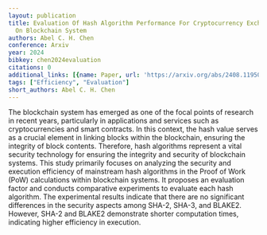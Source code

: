 ```yaml
---
layout: publication
title: Evaluation Of Hash Algorithm Performance For Cryptocurrency Exchanges Based
  On Blockchain System
authors: Abel C. H. Chen
conference: Arxiv
year: 2024
bibkey: chen2024evaluation
citations: 0
additional_links: [{name: Paper, url: 'https://arxiv.org/abs/2408.11950'}]
tags: ["Efficiency", "Evaluation"]
short_authors: Abel C. H. Chen
---
```

The blockchain system has emerged as one of the focal points of research in
recent years, particularly in applications and services such as
cryptocurrencies and smart contracts. In this context, the hash value serves as
a crucial element in linking blocks within the blockchain, ensuring the
integrity of block contents. Therefore, hash algorithms represent a vital
security technology for ensuring the integrity and security of blockchain
systems. This study primarily focuses on analyzing the security and execution
efficiency of mainstream hash algorithms in the Proof of Work (PoW)
calculations within blockchain systems. It proposes an evaluation factor and
conducts comparative experiments to evaluate each hash algorithm. The
experimental results indicate that there are no significant differences in the
security aspects among SHA-2, SHA-3, and BLAKE2. However, SHA-2 and BLAKE2
demonstrate shorter computation times, indicating higher efficiency in
execution.